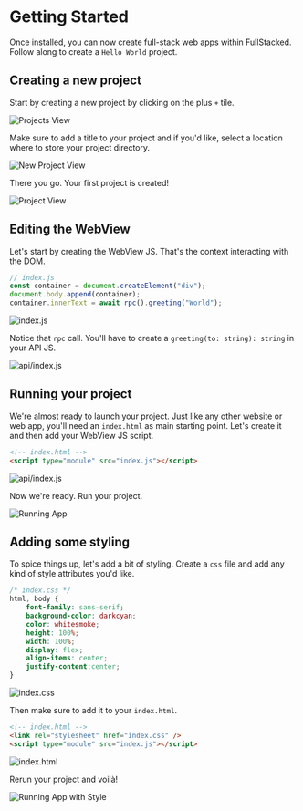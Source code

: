 # Getting Started

Once installed, you can now create full-stack web apps within FullStacked.
Follow along to create a `Hello World` project.

## Creating a new project

Start by creating a new project by clicking on the plus `+` tile.

![Projects View](/images/hello-world/projects-view.png)

Make sure to add a title to your project and if you'd like, select a location where to store your project directory.

![New Project View](/images/hello-world/new-project-view.png)

There you go. Your first project is created!

![Project View](/images/hello-world/project-view.png)

## Editing the WebView

Let's start by creating the WebView JS. That's the context interacting with the DOM.

```js
// index.js
const container = document.createElement("div");
document.body.append(container);
container.innerText = await rpc().greeting("World");
```

![index.js](/images/hello-world/webview-js.png)

Notice that `rpc` call. You'll have to create a `greeting(to: string): string` in your API JS.

![api/index.js](/images/hello-world/api-js.png)

## Running your project

We're almost ready to launch your project. 
Just like any other website or web app, you'll need an `index.html` as main starting point.
Let's create it and then add your WebView JS script.

```html
<!-- index.html -->
<script type="module" src="index.js"></script>
```

![api/index.js](/images/hello-world/index-html.png)

Now we're ready. Run your project.

![Running App](/images/hello-world/running-app.png)

## Adding some styling

To spice things up, let's add a bit of styling.
Create a `css` file and add any kind of style attributes you'd like.

```css
/* index.css */
html, body {
    font-family: sans-serif;
    background-color: darkcyan;
    color: whitesmoke;
    height: 100%;
    width: 100%;
    display: flex;
    align-items: center;
    justify-content:center;
}
```

![index.css](/images/hello-world/index-css.png)

Then make sure to add it to your `index.html`.

```html
<!-- index.html -->
<link rel="stylesheet" href="index.css" />
<script type="module" src="index.js"></script>
```

![index.html](/images/hello-world/index-html-with-css.png)

Rerun your project and voilà!

![Running App with Style](/images/hello-world/running-app-with-css.png)
